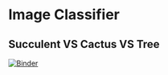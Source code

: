 # Image Classifier
## Succulent VS Cactus VS Tree

[![Binder](https://mybinder.org/badge_logo.svg)](https://mybinder.org/v2/gh/GaEun-KIM/Classifier/HEAD?urlpath=%2Fvoila%2Frender%2Fclassifier.ipynb)
